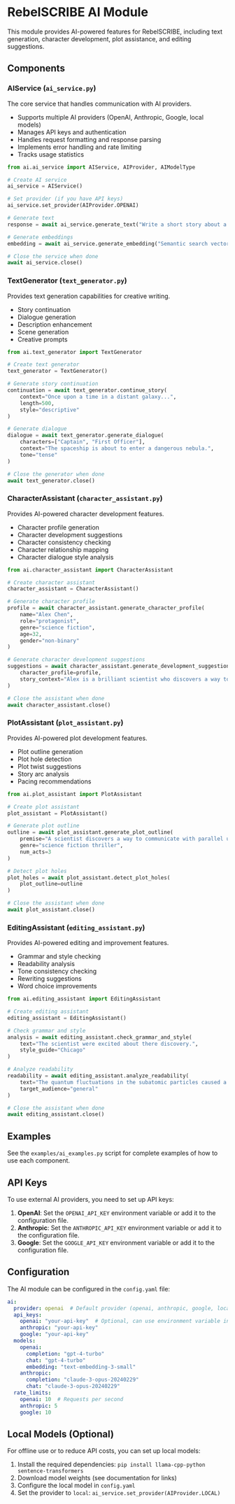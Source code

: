 # RebelSCRIBE AI Module

This module provides AI-powered features for RebelSCRIBE, including text generation, character development, plot assistance, and editing suggestions.

## Components

### AIService (`ai_service.py`)

The core service that handles communication with AI providers.

- Supports multiple AI providers (OpenAI, Anthropic, Google, local models)
- Manages API keys and authentication
- Handles request formatting and response parsing
- Implements error handling and rate limiting
- Tracks usage statistics

```python
from ai.ai_service import AIService, AIProvider, AIModelType

# Create AI service
ai_service = AIService()

# Set provider (if you have API keys)
ai_service.set_provider(AIProvider.OPENAI)

# Generate text
response = await ai_service.generate_text("Write a short story about a robot.")

# Generate embeddings
embedding = await ai_service.generate_embedding("Semantic search vector")

# Close the service when done
await ai_service.close()
```

### TextGenerator (`text_generator.py`)

Provides text generation capabilities for creative writing.

- Story continuation
- Dialogue generation
- Description enhancement
- Scene generation
- Creative prompts

```python
from ai.text_generator import TextGenerator

# Create text generator
text_generator = TextGenerator()

# Generate story continuation
continuation = await text_generator.continue_story(
    context="Once upon a time in a distant galaxy...",
    length=500,
    style="descriptive"
)

# Generate dialogue
dialogue = await text_generator.generate_dialogue(
    characters=["Captain", "First Officer"],
    context="The spaceship is about to enter a dangerous nebula.",
    tone="tense"
)

# Close the generator when done
await text_generator.close()
```

### CharacterAssistant (`character_assistant.py`)

Provides AI-powered character development features.

- Character profile generation
- Character development suggestions
- Character consistency checking
- Character relationship mapping
- Character dialogue style analysis

```python
from ai.character_assistant import CharacterAssistant

# Create character assistant
character_assistant = CharacterAssistant()

# Generate character profile
profile = await character_assistant.generate_character_profile(
    name="Alex Chen",
    role="protagonist",
    genre="science fiction",
    age=32,
    gender="non-binary"
)

# Generate character development suggestions
suggestions = await character_assistant.generate_development_suggestions(
    character_profile=profile,
    story_context="Alex is a brilliant scientist who discovers a way to communicate with parallel universes."
)

# Close the assistant when done
await character_assistant.close()
```

### PlotAssistant (`plot_assistant.py`)

Provides AI-powered plot development features.

- Plot outline generation
- Plot hole detection
- Plot twist suggestions
- Story arc analysis
- Pacing recommendations

```python
from ai.plot_assistant import PlotAssistant

# Create plot assistant
plot_assistant = PlotAssistant()

# Generate plot outline
outline = await plot_assistant.generate_plot_outline(
    premise="A scientist discovers a way to communicate with parallel universes.",
    genre="science fiction thriller",
    num_acts=3
)

# Detect plot holes
plot_holes = await plot_assistant.detect_plot_holes(
    plot_outline=outline
)

# Close the assistant when done
await plot_assistant.close()
```

### EditingAssistant (`editing_assistant.py`)

Provides AI-powered editing and improvement features.

- Grammar and style checking
- Readability analysis
- Tone consistency checking
- Rewriting suggestions
- Word choice improvements

```python
from ai.editing_assistant import EditingAssistant

# Create editing assistant
editing_assistant = EditingAssistant()

# Check grammar and style
analysis = await editing_assistant.check_grammar_and_style(
    text="The scientist were excited about there discovery.",
    style_guide="Chicago"
)

# Analyze readability
readability = await editing_assistant.analyze_readability(
    text="The quantum fluctuations in the subatomic particles caused a cascading effect...",
    target_audience="general"
)

# Close the assistant when done
await editing_assistant.close()
```

## Examples

See the `examples/ai_examples.py` script for complete examples of how to use each component.

## API Keys

To use external AI providers, you need to set up API keys:

1. **OpenAI**: Set the `OPENAI_API_KEY` environment variable or add it to the configuration file.
2. **Anthropic**: Set the `ANTHROPIC_API_KEY` environment variable or add it to the configuration file.
3. **Google**: Set the `GOOGLE_API_KEY` environment variable or add it to the configuration file.

## Configuration

The AI module can be configured in the `config.yaml` file:

```yaml
ai:
  provider: openai  # Default provider (openai, anthropic, google, local)
  api_keys:
    openai: "your-api-key"  # Optional, can use environment variable instead
    anthropic: "your-api-key"
    google: "your-api-key"
  models:
    openai:
      completion: "gpt-4-turbo"
      chat: "gpt-4-turbo"
      embedding: "text-embedding-3-small"
    anthropic:
      completion: "claude-3-opus-20240229"
      chat: "claude-3-opus-20240229"
  rate_limits:
    openai: 10  # Requests per second
    anthropic: 5
    google: 10
```

## Local Models (Optional)

For offline use or to reduce API costs, you can set up local models:

1. Install the required dependencies: `pip install llama-cpp-python sentence-transformers`
2. Download model weights (see documentation for links)
3. Configure the local model in `config.yaml`
4. Set the provider to `local`: `ai_service.set_provider(AIProvider.LOCAL)`
